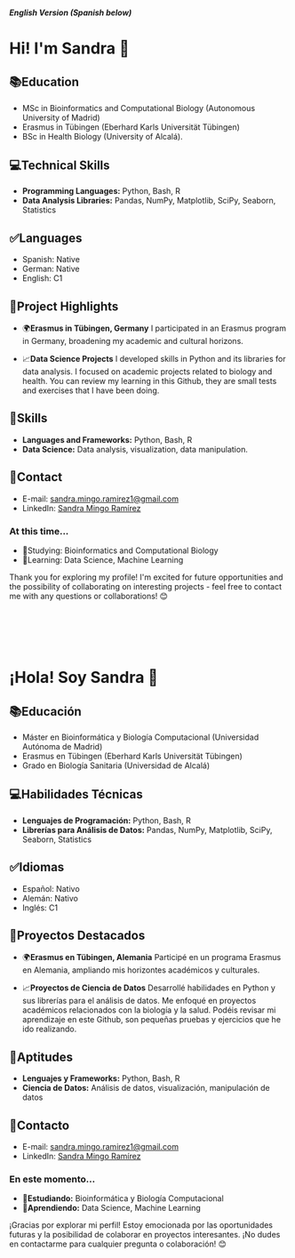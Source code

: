 
##### English Version (Spanish below)

# Hi! I'm Sandra 👋
## 📚Education
  - MSc in Bioinformatics and Computational Biology (Autonomous University of Madrid)
  - Erasmus in Tübingen (Eberhard Karls Universität Tübingen)
  - BSc in Health Biology (University of Alcalá).
## 💻Technical Skills
  - **Programming Languages:** Python, Bash, R
  - **Data Analysis Libraries:** Pandas, NumPy, Matplotlib, SciPy, Seaborn, Statistics
## ✅Languages
  - Spanish: Native
  - German: Native
  - English: C1
## 📌Project Highlights
  - 🌍**Erasmus in Tübingen, Germany**
    I participated in an Erasmus program in Germany, broadening my academic and cultural horizons.

  - 📈**Data Science Projects**
    I developed skills in Python and its libraries for data analysis. I focused on academic projects related to biology and health. You can review my learning in this Github, they are small tests and exercises that I have been doing.

## 📝Skills
  - **Languages and Frameworks:** Python, Bash, R
  - **Data Science:** Data analysis, visualization, data manipulation.
## 📧Contact
  - E-mail: sandra.mingo.ramirez1@gmail.com
  - LinkedIn: [Sandra Mingo Ramírez](www.linkedin.com/in/sandra-mingo)
### At this time...
  - 🔭Studying: Bioinformatics and Computational Biology
  - 🌱Learning: Data Science, Machine Learning

Thank you for exploring my profile! I'm excited for future opportunities and the possibility of collaborating on interesting projects - feel free to contact me with any questions or collaborations! 😊

<br>
<br>
<br>
<br>

# ¡Hola! Soy Sandra 👋

## 📚Educación
- Máster en Bioinformática y Biología Computacional (Universidad Autónoma de Madrid)
- Erasmus en Tübingen (Eberhard Karls Universität Tübingen)
- Grado en Biología Sanitaria (Universidad de Alcalá)

## 💻Habilidades Técnicas
- **Lenguajes de Programación:** Python, Bash, R
- **Librerías para Análisis de Datos:** Pandas, NumPy, Matplotlib, SciPy, Seaborn, Statistics

## ✅Idiomas
- Español: Nativo
- Alemán: Nativo
- Inglés: C1

## 📌Proyectos Destacados
- 🌍**Erasmus en Tübingen, Alemania**
  Participé en un programa Erasmus en Alemania, ampliando mis horizontes académicos y culturales.

- 📈**Proyectos de Ciencia de Datos**
  Desarrollé habilidades en Python y sus librerías para el análisis de datos. Me enfoqué en proyectos académicos relacionados con la biología y la salud.
  Podéis revisar mi aprendizaje en este Github, son pequeñas pruebas y ejercicios que he ido realizando.

## 📝Aptitudes
- **Lenguajes y Frameworks:** Python, Bash, R
- **Ciencia de Datos:** Análisis de datos, visualización, manipulación de datos

## 📧Contacto
- E-mail: sandra.mingo.ramirez1@gmail.com
- LinkedIn: [Sandra Mingo Ramírez](www.linkedin.com/in/sandra-mingo)

### En este momento...
- 🔭**Estudiando:** Bioinformática y Biología Computacional
- 🌱**Aprendiendo:** Data Science, Machine Learning

¡Gracias por explorar mi perfil! Estoy emocionada por las oportunidades futuras y la posibilidad de colaborar en proyectos interesantes. ¡No dudes en contactarme para cualquier pregunta o colaboración! 😊
